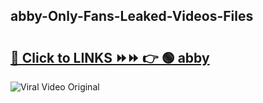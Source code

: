 
 ## abby-Only-Fans-Leaked-Videos-Files

# <h2><a href="https://mediaupload.pro?abby">🔗 Click to LINKS ⏩⏩ 👉 🟢 abby </a></h2>

<a href="https://mediaupload.pro?abby" rel="nofollow" data-target="animated-image.originalLink"><img src="https://i.ibb.co.com/xMMVF88/686577567.gif" alt="Viral Video Original" style="max-width: 100%; display: inline-block;" data-target="animated-image.originalImage"></a>